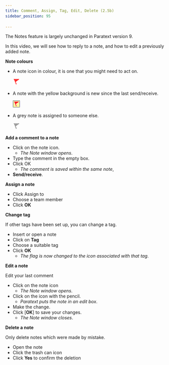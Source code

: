 ```yaml
---
title: Comment, Assign, Tag, Edit, Delete (2.5b)
sidebar_position: 95

---
```






The Notes feature is largely unchanged in Paratext version 9.


In this video, we will see how to reply to a note, and how to edit a previously added note.


**Note colours**

- A note icon in colour, it is one that you might need to act on.

	![](./820267580.png)

- A note with the yellow background is new since the last send/receive.

	![](./321350100.jpg)

- A grey note is assigned to someone else.

	![](./724904581.png)


**Add a comment to a note**

- Click on the note icon.
	- _The Note window opens_.
- Type the comment in the empty box.
- Click OK
	- _The comment is saved within the same note_,
- **Send/receive**.

**Assign a note**

- Click Assign to
- Choose a team member
- Click **OK**

**Change tag**


If other tags have been set up, you can change a tag.

- Insert or open a note
- Click on **Tag**
- Choose a suitable tag
- Click **OK**
	- _The flag is now changed to the icon associated with that tag_.

**Edit a note**


Edit your last comment

- Click on the note icon
	- _The Note window opens_.
- Click on the icon with the pencil.
	- _Paratext puts the note in an edit box_.
- Make the change.
- Click [**OK**] to save your changes.
	- _The Note window closes_.

**Delete a note**


Only delete notes which were made by mistake.

- Open the note
- Click the trash can icon
- Click **Yes** to confirm the deletion
